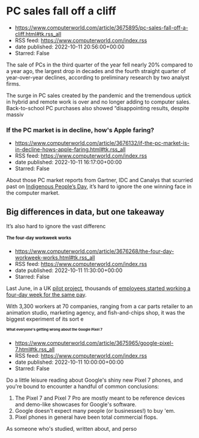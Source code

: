 # PC sales fall off a cliff
 - https://www.computerworld.com/article/3675895/pc-sales-fall-off-a-cliff.html#tk.rss_all
 - RSS feed: https://www.computerworld.com/index.rss
 - date published: 2022-10-11 20:56:00+00:00
 - Starred: False

<article>
	<section class="page">
<p>The sale of PCs in the third quarter of the year fell nearly 20% compared to a year ago, the largest drop in decades and the fourth straight quarter of year-over-year declines, according to preliminary research by two analyst firms.</p><p>The surge in PC sales created by the pandemic and the tremendous uptick in hybrid and remote work is over and no longer adding to computer sales. Back-to-school PC purchases also showed “disappointing results, despite massiv

# If the PC market is in decline, how's Apple faring?
 - https://www.computerworld.com/article/3676132/if-the-pc-market-is-in-decline-hows-apple-faring.html#tk.rss_all
 - RSS feed: https://www.computerworld.com/index.rss
 - date published: 2022-10-11 16:17:00+00:00
 - Starred: False

<article>
	<section class="page">
<p>About those PC market reports from Gartner, IDC and Canalys that scurried past on <a href="https://www.whitehouse.gov/briefing-room/presidential-actions/2022/10/07/a-proclamation-on-indigenous-peoples-day-2022/" rel="nofollow noopener" target="_blank">Indigenous People’s Day</a>, it’s hard to ignore the one winning face in the computer market.</p><h2><strong>Big differences in data, but one takeaway</strong></h2>
<p>It’s also hard to ignore the vast differenc

# The four-day workweek works
 - https://www.computerworld.com/article/3676268/the-four-day-workweek-works.html#tk.rss_all
 - RSS feed: https://www.computerworld.com/index.rss
 - date published: 2022-10-11 11:30:00+00:00
 - Starred: False

<article>
	<section class="page">
<p>Last June, in a UK <a href="https://www.4dayweek.com/ukpilot" rel="nofollow">pilot project</a>, thousands of <a href="https://www.computerworld.com/article/3663451/can-a-four-day-a-week-workweek-really-work.html">employees started working a four-day week for the same pay</a>.</p><p>With 3,300 workers at 70 companies, ranging from a car parts retailer to an animation studio, marketing agency, and fish-and-chips shop, it was the biggest experiment of its sort e

# What everyone's getting wrong about the Google Pixel 7
 - https://www.computerworld.com/article/3675965/google-pixel-7.html#tk.rss_all
 - RSS feed: https://www.computerworld.com/index.rss
 - date published: 2022-10-11 10:00:00+00:00
 - Starred: False

<article>
	<section class="page">
<p>Do a little leisure reading about Google's shiny new Pixel 7 phones, and you're bound to encounter a handful of common conclusions:</p><ol>
<li>The Pixel 7 and Pixel 7 Pro are mostly meant to be reference devices and demo-like showcases for Google's software.</li>
<li>Google doesn't expect many people (or businesses!) to buy 'em.</li>
<li>Pixel phones in general have been total commercial flops.</li>
</ol>
<p>As someone who's studied, written about, and perso
